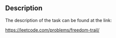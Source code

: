 ## Description

The description of the task can be found at the link: 

https://leetcode.com/problems/freedom-trail/
